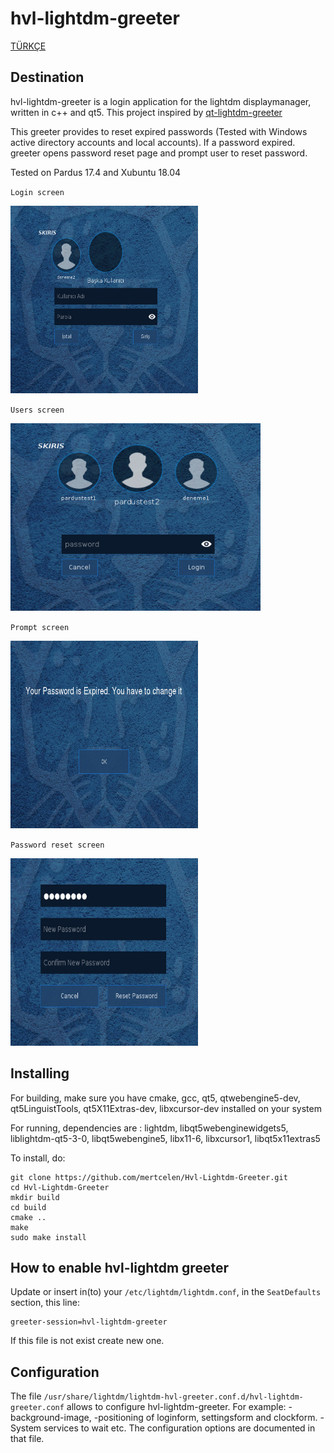# hvl-lightdm-greeter 

[TÜRKÇE](https://github.com/aciklab/Hvl-Lightdm-Greeter/)

## Destination

hvl-lightdm-greeter is a login application for the lightdm displaymanager, written in c++ and qt5. This project inspired by [qt-lightdm-greeter](https://github.com/surlykke/qt-lightdm-greeter) 

This greeter provides to reset expired passwords (Tested with Windows active directory accounts and local accounts). If a password expired. greeter opens password reset page and prompt user to reset password.

Tested on Pardus 17.4 and Xubuntu 18.04

`Login screen`

<img src="https://github.com/aciklab/Hvl-Lightdm-Greeter/raw/master/ss/loginpage_tr.jpg" width="300" height="300">

`Users screen`

<img src="https://github.com/aciklab/Hvl-Lightdm-Greeter/raw/master/ss/userspage_en.jpg" width="400" height="300">

`Prompt screen`

<img src="https://github.com/aciklab/Hvl-Lightdm-Greeter/raw/master/ss/prompt_en.jpg" width="300" height="300">

`Password reset screen`

<img src="https://github.com/aciklab/Hvl-Lightdm-Greeter/raw/master/ss/reset_en.jpg" width="300" height="300">

## Installing

For building, make sure you have cmake, gcc, qt5, qtwebengine5-dev, qt5LinguistTools, qt5X11Extras-dev, libxcursor-dev installed on your system

For running, dependencies are : lightdm, libqt5webenginewidgets5, liblightdm-qt5-3-0, libqt5webengine5, libx11-6, libxcursor1, libqt5x11extras5

To install, do:
    
```shell
git clone https://github.com/mertcelen/Hvl-Lightdm-Greeter.git
cd Hvl-Lightdm-Greeter
mkdir build
cd build
cmake ..
make 
sudo make install
```

## How to enable hvl-lightdm greeter

Update or insert in(to) your `/etc/lightdm/lightdm.conf`, in the `SeatDefaults` section, this line:

    greeter-session=hvl-lightdm-greeter

If this file is not exist create new one.	
	
## Configuration

The file `/usr/share/lightdm/lightdm-hvl-greeter.conf.d/hvl-lightdm-greeter.conf` allows to configure hvl-lightdm-greeter. For example: 
	-background-image, 
	-positioning of loginform, settingsform and clockform. 
	-System services to wait etc.
The configuration options are documented in that file.
